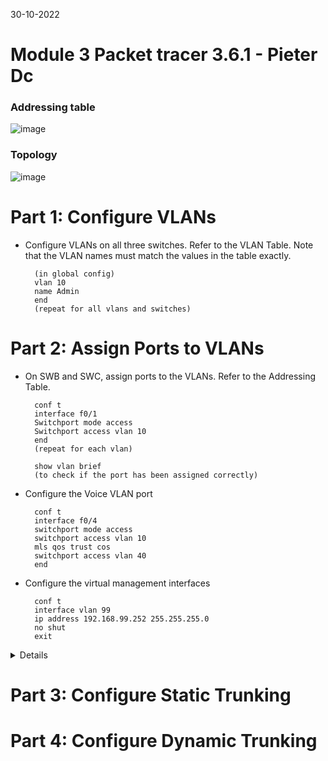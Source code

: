 30-10-2022

# Module 3 Packet tracer 3.6.1 - Pieter Dc

### Addressing table

![image](https://user-images.githubusercontent.com/100133263/198878575-ee962b04-2f6f-4006-bb45-267c4dbe9229.png)

### Topology

![image](https://user-images.githubusercontent.com/100133263/198879556-c47f3479-cb2b-4c07-93bc-0cb27ab1cf02.png)


# Part 1: Configure VLANs

- Configure VLANs on all three switches. Refer to the VLAN Table. Note that the VLAN names must match the values in the table exactly.

        (in global config)
        vlan 10
        name Admin
        end
        (repeat for all vlans and switches)

# Part 2: Assign Ports to VLANs

- On SWB and SWC, assign ports to the VLANs. Refer to the Addressing Table.

        conf t
        interface f0/1
        Switchport mode access
        Switchport access vlan 10
        end
        (repeat for each vlan)

        show vlan brief
        (to check if the port has been assigned correctly)

- Configure the Voice VLAN port

        conf t
        interface f0/4
        switchport mode access
        switchport access vlan 10
        mls qos trust cos
        switchport access vlan 40
        end

- Configure the virtual management interfaces

        conf t
        interface vlan 99
        ip address 192.168.99.252 255.255.255.0
        no shut
        exit

<details>
Ignore this section
        
        conf t
        interface vlan 10
        ip address 192.168.10.10 255.255.255.0
        no shutdown  

        (repeat for other VLANs and interfaces)
        (this also makes the Vlans visible with show interface vlan 10)
        (instead of only show vlan brief)

</details>



# Part 3: Configure Static Trunking

# Part 4: Configure Dynamic Trunking

